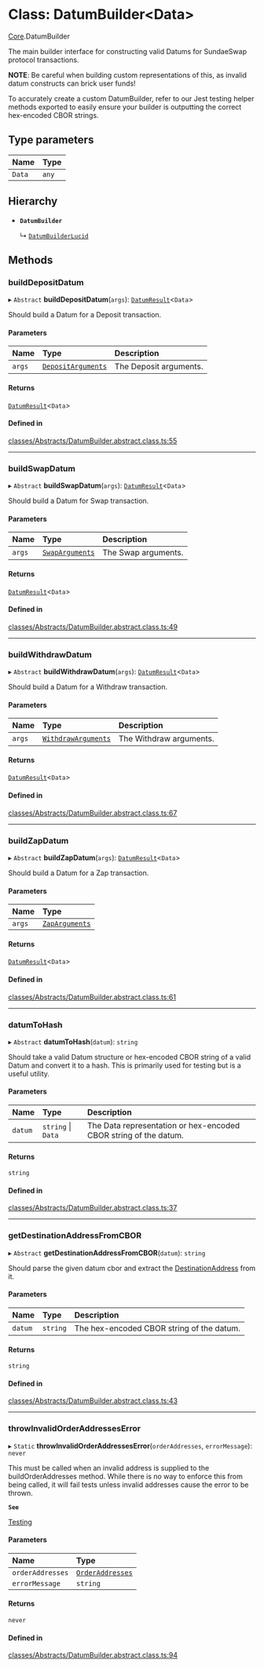 # Class: DatumBuilder<Data\>

[Core](../modules/Core.md).DatumBuilder

The main builder interface for constructing valid Datums
for SundaeSwap protocol transactions.

**NOTE**: Be careful when building custom representations of this,
as invalid datum constructs can brick user funds!

To accurately create a custom DatumBuilder, refer to our Jest testing helper
methods exported to easily ensure your builder is outputting the correct hex-encoded
CBOR strings.

## Type parameters

| Name | Type |
| :------ | :------ |
| `Data` | `any` |

## Hierarchy

- **`DatumBuilder`**

  ↳ [`DatumBuilderLucid`](Extensions.DatumBuilderLucid.md)

## Methods

### buildDepositDatum

▸ `Abstract` **buildDepositDatum**(`args`): [`DatumResult`](../interfaces/Core.DatumResult.md)<`Data`\>

Should build a Datum for a Deposit transaction.

#### Parameters

| Name | Type | Description |
| :------ | :------ | :------ |
| `args` | [`DepositArguments`](../interfaces/Core.DepositArguments.md) | The Deposit arguments. |

#### Returns

[`DatumResult`](../interfaces/Core.DatumResult.md)<`Data`\>

#### Defined in

[classes/Abstracts/DatumBuilder.abstract.class.ts:55](https://github.com/SundaeSwap-finance/sundae-sdk/blob/main/packages/core/src/classes/Abstracts/DatumBuilder.abstract.class.ts#L55)

___

### buildSwapDatum

▸ `Abstract` **buildSwapDatum**(`args`): [`DatumResult`](../interfaces/Core.DatumResult.md)<`Data`\>

Should build a Datum for Swap transaction.

#### Parameters

| Name | Type | Description |
| :------ | :------ | :------ |
| `args` | [`SwapArguments`](../interfaces/Core.SwapArguments.md) | The Swap arguments. |

#### Returns

[`DatumResult`](../interfaces/Core.DatumResult.md)<`Data`\>

#### Defined in

[classes/Abstracts/DatumBuilder.abstract.class.ts:49](https://github.com/SundaeSwap-finance/sundae-sdk/blob/main/packages/core/src/classes/Abstracts/DatumBuilder.abstract.class.ts#L49)

___

### buildWithdrawDatum

▸ `Abstract` **buildWithdrawDatum**(`args`): [`DatumResult`](../interfaces/Core.DatumResult.md)<`Data`\>

Should build a Datum for a Withdraw transaction.

#### Parameters

| Name | Type | Description |
| :------ | :------ | :------ |
| `args` | [`WithdrawArguments`](../interfaces/Core.WithdrawArguments.md) | The Withdraw arguments. |

#### Returns

[`DatumResult`](../interfaces/Core.DatumResult.md)<`Data`\>

#### Defined in

[classes/Abstracts/DatumBuilder.abstract.class.ts:67](https://github.com/SundaeSwap-finance/sundae-sdk/blob/main/packages/core/src/classes/Abstracts/DatumBuilder.abstract.class.ts#L67)

___

### buildZapDatum

▸ `Abstract` **buildZapDatum**(`args`): [`DatumResult`](../interfaces/Core.DatumResult.md)<`Data`\>

Should build a Datum for a Zap transaction.

#### Parameters

| Name | Type |
| :------ | :------ |
| `args` | [`ZapArguments`](../interfaces/Core.ZapArguments.md) |

#### Returns

[`DatumResult`](../interfaces/Core.DatumResult.md)<`Data`\>

#### Defined in

[classes/Abstracts/DatumBuilder.abstract.class.ts:61](https://github.com/SundaeSwap-finance/sundae-sdk/blob/main/packages/core/src/classes/Abstracts/DatumBuilder.abstract.class.ts#L61)

___

### datumToHash

▸ `Abstract` **datumToHash**(`datum`): `string`

Should take a valid Datum structure or hex-encoded CBOR string of a valid Datum and convert it to a hash.
This is primarily used for testing but is a useful utility.

#### Parameters

| Name | Type | Description |
| :------ | :------ | :------ |
| `datum` | `string` \| `Data` | The Data representation or hex-encoded CBOR string of the datum. |

#### Returns

`string`

#### Defined in

[classes/Abstracts/DatumBuilder.abstract.class.ts:37](https://github.com/SundaeSwap-finance/sundae-sdk/blob/main/packages/core/src/classes/Abstracts/DatumBuilder.abstract.class.ts#L37)

___

### getDestinationAddressFromCBOR

▸ `Abstract` **getDestinationAddressFromCBOR**(`datum`): `string`

Should parse the given datum cbor and extract the [DestinationAddress](../modules/Core.md#destinationaddress) from it.

#### Parameters

| Name | Type | Description |
| :------ | :------ | :------ |
| `datum` | `string` | The hex-encoded CBOR string of the datum. |

#### Returns

`string`

#### Defined in

[classes/Abstracts/DatumBuilder.abstract.class.ts:43](https://github.com/SundaeSwap-finance/sundae-sdk/blob/main/packages/core/src/classes/Abstracts/DatumBuilder.abstract.class.ts#L43)

___

### throwInvalidOrderAddressesError

▸ `Static` **throwInvalidOrderAddressesError**(`orderAddresses`, `errorMessage`): `never`

This must be called when an invalid address is supplied to the buildOrderAddresses method.
While there is no way to enforce this from being called, it will fail tests unless invalid addresses cause the error
to be thrown.

**`See`**

[Testing](../modules/Testing.md)

#### Parameters

| Name | Type |
| :------ | :------ |
| `orderAddresses` | [`OrderAddresses`](../modules/Core.md#orderaddresses) |
| `errorMessage` | `string` |

#### Returns

`never`

#### Defined in

[classes/Abstracts/DatumBuilder.abstract.class.ts:94](https://github.com/SundaeSwap-finance/sundae-sdk/blob/main/packages/core/src/classes/Abstracts/DatumBuilder.abstract.class.ts#L94)
